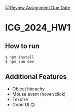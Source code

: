 [![Review Assignment Due Date](https://classroom.github.com/assets/deadline-readme-button-24ddc0f5d75046c5622901739e7c5dd533143b0c8e959d652212380cedb1ea36.svg)](https://classroom.github.com/a/5X0-umxz)
# ICG_2024_HW1

## How to run 
```
$ npm install
$ npm run dev
```

## Additional Features
- Object hierachy
- Mouse event (hover/click)
- Texutre
- Good UI 🙃
